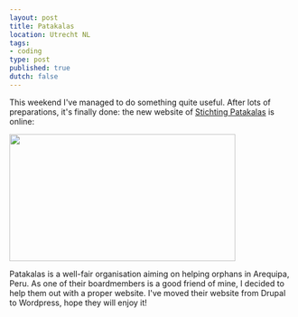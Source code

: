 ```yaml
---
layout: post
title: Patakalas
location: Utrecht NL
tags:
- coding
type: post
published: true
dutch: false
---
```

This weekend I've managed to do something quite useful. After lots of preparations, it's finally done: the new website of <a title="Stichting Patakalas" href="http://www.patakalas.nl" target="_blank">Stichting Patakalas</a> is online:

<a href="http://ronaldvz.files.wordpress.com/2011/09/screenshot-1.png"><img class="center" src="http://ronaldvz.files.wordpress.com/2011/09/screenshot-1-e1316362011230.png?w=300" alt="" width="400" height="225" /></a>

Patakalas is a well-fair organisation aiming on helping orphans in Arequipa, Peru. As one of their boardmembers is a good friend of mine, I decided to help them out with a proper website. I've moved their website from Drupal to Wordpress, hope they will enjoy it!
